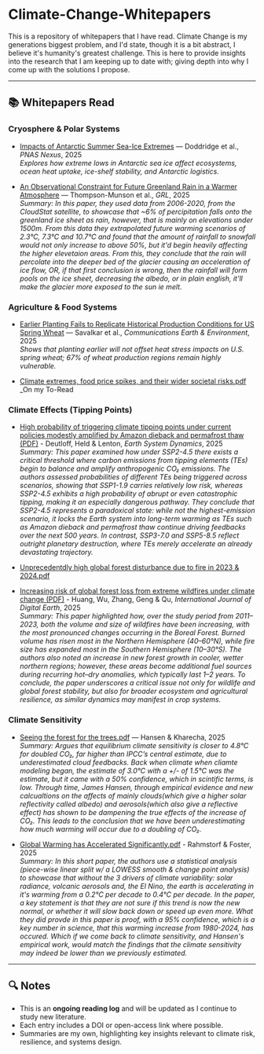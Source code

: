 # Climate-Change-Whitepapers
This is a repository of whitepapers that I have read. Climate Change is my generations biggest problem, and I'd state, though it is a bit abstract, I believe it's humanity's greatest challenge. This is here to provide insights into the research that I am keeping up to date with; giving depth into why I come up with the solutions I propose.

---

## 📚 Whitepapers Read

### Cryosphere & Polar Systems
- [Impacts of Antarctic Summer Sea-Ice Extremes](https://doi.org/10.1093/pnasnexus/pgaf164) — Doddridge et al., *PNAS Nexus*, 2025  
  _Explores how extreme lows in Antarctic sea ice affect ecosystems, ocean heat uptake, ice-shelf stability, and Antarctic logistics._

- [An Observational Constraint for Future Greenland Rain in a Warmer Atmosphere](https://doi.org/10.1029/2025GL114710) — Thompson-Munson et al., *GRL*, 2025  
  _Summary: In this paper, they used data from 2006-2020, from the CloudStat satellite, to showcase that ~6% of percipitation falls onto the greenland ice sheet as rain, however, that is mainly on elevations under 1500m. From this data they extrapolated future warming scenarios of 2.3°C, 7.3°C and 10.7°C and found that the amount of rainfall to snowfall would not only increase to above 50%, but it'd begin heavily affecting the higher elevetaion areas. From this, they conclude that the rain will percolate into the deeper bed of the glacier causing an acceleration of ice flow, OR, if that first conclusion is wrong, then the rainfall will form pools on the ice sheet, decreasing the albedo, or in plain english, it'll make the glacier more exposed to the sun ie melt._



### Agriculture & Food Systems
- [Earlier Planting Fails to Replicate Historical Production Conditions for US Spring Wheat](https://doi.org/10.1038/s43247-025-02716-0) — Savalkar et al., *Communications Earth & Environment*, 2025  
  _Shows that planting earlier will not offset heat stress impacts on U.S. spring wheat; 67% of wheat production regions remain highly vulnerable._

- [Climate extremes, food price spikes, and their wider societal risks.pdf](https://github.com/userattachments/files/22026067/Climate.extremes.food.price.spikes.and.their.wider.societal.risks.pdf)
  _On my To-Read 



### Climate Effects (Tipping Points)
- [High probability of triggering climate tipping points under current policies modestly amplified by Amazon dieback and permafrost thaw (PDF)](https://github.com/user-attachments/files/22027978/High.probability.of.triggering.climate.tipping.points.under.current.policies.modestly.amplified.by.Amazon.dieback.and.permafrost.thaw.pdf) - Deutloff, Held & Lenton, *Earth System Dynamics*, 2025  
_Summary: This paper examined how under SSP2-4.5 there exists a critical threshold where carbon emissions from tipping elements (TEs) begin to balance and amplify anthropogenic CO₂ emissions. The authors assessed probabilities of different TEs being triggered across scenarios, showing that SSP1-1.9 carries relatively low risk, whereas SSP2-4.5 exhibits a high probability of abrupt or even catastrophic tipping, making it an especially dangerous pathway. They conclude that SSP2-4.5 represents a paradoxical state: while not the highest-emission scenario, it locks the Earth system into long-term warming as TEs such as Amazon dieback and permafrost thaw continue driving feedbacks over the next 500 years. In contrast, SSP3-7.0 and SSP5-8.5 reflect outright planetary destruction, where TEs merely accelerate an already devastating trajectory._


- [Unprecedentdly high global forest disturbance due to fire in 2023 & 2024.pdf](https://github.com/user-attachments/files/22026092/Unprecedentdly.high.global.forest.disturbance.due.to.fire.in.2023.2024.pdf)


- [Increasing risk of global forest loss from extreme wildfires under climate change (PDF)](https://github.com/user-attachments/files/22028277/Increasing.risk.of.global.forest.loss.from.extreme.wildfires.under.climate.change.pdf) - Huang, Wu, Zhang, Geng & Qu, *International Journal of Digital Earth*, 2025  
_Summary: This paper highlighted how, over the study period from 2011–2023, both the volume and size of wildfires have been increasing, with the most pronounced changes occurring in the Boreal Forest. Burned volume has risen most in the Northern Hemisphere (40–60°N), while fire size has expanded most in the Southern Hemisphere (10–30°S). The authors also noted an increase in new forest growth in cooler, wetter northern regions; however, these areas become additional fuel sources during recurring hot–dry anomalies, which typically last 1–2 years. To conclude, the paper underscores a critical issue not only for wildlife and global forest stability, but also for broader ecosystem and agricultural resilience, as similar dynamics may manifest in crop systems._



### Climate Sensitivity
- [Seeing the forest for the trees.pdf](https://github.com/user-attachments/files/22081374/Seeing.the.forest.for.the.trees.pdf) — Hansen & Kharecha, 2025  
  _Summary: Argues that equilibrium climate sensitivity is closer to 4.8°C for doubled CO₂, far higher than IPCC’s central estimate, due to underestimated cloud feedbacks. Back when climate when cliamte modeling began, the estimate of 3.0°C with a +/- of 1.5°C was the estimate, but it came with a 50% confidence, which in scintific terms, is low. Through time, James Hansen, through empirical evidence and new calcualtions on the affects of mainly clouds(which give a higher solar reflectivity called albedo) and aerosols(which also give a reflective effect) has shown to be dampening the true effects of the increase of CO₂. This leads to the conclusion that we have been underestimating how much warming will occur due to a doubling of CO₂._
  
- [Global Warming has Accelerated Significantly.pdf](https://github.com/user-attachments/files/22094758/Global.Warming.has.Accelerated.Significantly.pdf) - Rahmstorf & Foster, 2025  
  _Summary: In this short paper, the authors use a statistical analysis (piece-wise linear split w/ a LOWESS smooth & change point analysis) to showcase that without the 3 drivers of climate variability: solar radiance, volcanic aerosols and, the El Nino, the earth is accelerating in it's warming from a 0.2°C per decade to 0.4°C per decade. In the paper, a key statement is that they are not sure if this trend is now the new normal, or whether it will slow back down or speed up even more. What they did provde in this paper is proof, with a 95% confidence, which is a key number in science, that this warming increase from 1980-2024, has occured. Which if we come back to climate sensitivity, and Hansen's empirical work, would match the findings that the climate sensitivity may indeed be lower than we previously estimated._

---

## 🔍 Notes
- This is an **ongoing reading log** and will be updated as I continue to study new literature.  
- Each entry includes a DOI or open-access link where possible.  
- Summaries are my own, highlighting key insights relevant to climate risk, resilience, and systems design.
